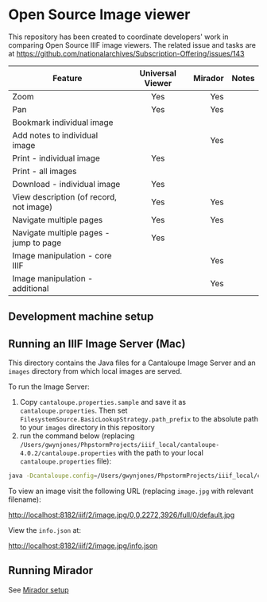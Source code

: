 # Open Source Image viewer

This repository has been created to coordinate developers' work in comparing Open Source IIIF image viewers. The related issue and tasks are at https://github.com/nationalarchives/Subscription-Offering/issues/143

| Feature                                   | Universal Viewer      | Mirador           | Notes
| -------------                             |:-------------:        | -----:            | -----:
| Zoom                                      |     Yes               |      Yes          |
| Pan                                       |     Yes               |      Yes          |
| Bookmark individual image                 |                       |                   |
| Add notes to individual image             |                       |      Yes          |
| Print - individual image                  |     Yes               |                   |
| Print - all images                        |                       |                   |
| Download - individual image               |     Yes               |                   |
| View description (of record, not image)   |     Yes               |      Yes          |
| Navigate multiple pages                   |     Yes               |      Yes          |
| Navigate multiple pages - jump to page    |     Yes               |                   |
| Image manipulation - core IIIF            |                       |      Yes          |
| Image manipulation - additional           |                       |      Yes          |


## Development machine setup

## Running an IIIF Image Server (Mac)

This directory contains the Java files for a Cantaloupe Image Server and an `images` directory from which local images are served. 

To run the Image Server:

1. Copy `cantaloupe.properties.sample` and save it as `cantaloupe.properties`. Then set `FilesystemSource.BasicLookupStrategy.path_prefix` to the absolute path to your `images` directory in this repository
2. run the command below (replacing `/Users/gwynjones/PhpstormProjects/iiif_local/cantaloupe-4.0.2/cantaloupe.properties` with the path to your local `cantaloupe.properties` file): 

```bash
java -Dcantaloupe.config=/Users/gwynjones/PhpstormProjects/iiif_local/cantaloupe-4.0.2/cantaloupe.properties -Xmx2g -jar cantaloupe-4.0.2.war
```

To view an image visit the following URL (replacing `image.jpg` with relevant filename): 

[http://localhost:8182/iiif/2/image.jpg/0,0,2272,3926/full/0/default.jpg](http://localhost:8182/iiif/2/image.jpg/0,0,2272,3926/full/0/default.jpg)

View the `info.json` at: 

[http://localhost:8182/iiif/2/image.jpg/info.json](http://localhost:8182/iiif/2/image.jpg/info.json)

## Running Mirador

See [Mirador setup](mirador-development-setup.md)
